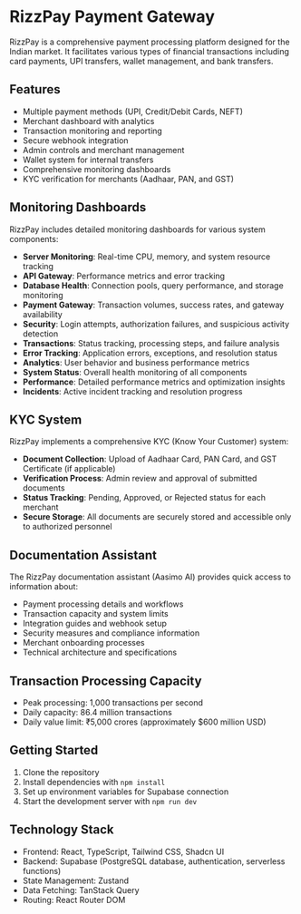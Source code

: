 
# RizzPay Payment Gateway

RizzPay is a comprehensive payment processing platform designed for the Indian market. It facilitates various types of financial transactions including card payments, UPI transfers, wallet management, and bank transfers.

## Features

- Multiple payment methods (UPI, Credit/Debit Cards, NEFT)
- Merchant dashboard with analytics
- Transaction monitoring and reporting
- Secure webhook integration
- Admin controls and merchant management
- Wallet system for internal transfers
- Comprehensive monitoring dashboards
- KYC verification for merchants (Aadhaar, PAN, and GST)

## Monitoring Dashboards

RizzPay includes detailed monitoring dashboards for various system components:

- **Server Monitoring**: Real-time CPU, memory, and system resource tracking
- **API Gateway**: Performance metrics and error tracking
- **Database Health**: Connection pools, query performance, and storage monitoring
- **Payment Gateway**: Transaction volumes, success rates, and gateway availability
- **Security**: Login attempts, authorization failures, and suspicious activity detection
- **Transactions**: Status tracking, processing steps, and failure analysis
- **Error Tracking**: Application errors, exceptions, and resolution status
- **Analytics**: User behavior and business performance metrics
- **System Status**: Overall health monitoring of all components
- **Performance**: Detailed performance metrics and optimization insights
- **Incidents**: Active incident tracking and resolution progress

## KYC System

RizzPay implements a comprehensive KYC (Know Your Customer) system:

- **Document Collection**: Upload of Aadhaar Card, PAN Card, and GST Certificate (if applicable)
- **Verification Process**: Admin review and approval of submitted documents
- **Status Tracking**: Pending, Approved, or Rejected status for each merchant
- **Secure Storage**: All documents are securely stored and accessible only to authorized personnel

## Documentation Assistant

The RizzPay documentation assistant (Aasimo AI) provides quick access to information about:

- Payment processing details and workflows
- Transaction capacity and system limits
- Integration guides and webhook setup
- Security measures and compliance information
- Merchant onboarding processes
- Technical architecture and specifications

## Transaction Processing Capacity

- Peak processing: 1,000 transactions per second
- Daily capacity: 86.4 million transactions
- Daily value limit: ₹5,000 crores (approximately $600 million USD)

## Getting Started

1. Clone the repository
2. Install dependencies with `npm install`
3. Set up environment variables for Supabase connection
4. Start the development server with `npm run dev`

## Technology Stack

- Frontend: React, TypeScript, Tailwind CSS, Shadcn UI
- Backend: Supabase (PostgreSQL database, authentication, serverless functions)
- State Management: Zustand
- Data Fetching: TanStack Query
- Routing: React Router DOM
